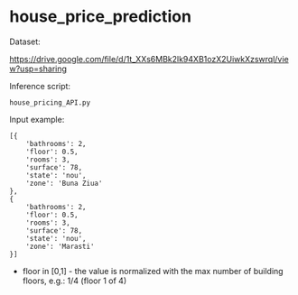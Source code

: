 # house_price_prediction

Dataset: 

https://drive.google.com/file/d/1t_XXs6MBk2lk94XB1ozX2UiwkXzswrql/view?usp=sharing 

Inference script: 

`house_pricing_API.py`


Input example:

```
[{ 
    'bathrooms': 2, 
    'floor': 0.5, 
    'rooms': 3, 
    'surface': 78, 
    'state': 'nou', 
    'zone': 'Buna Ziua'
},
{
    'bathrooms': 2, 
    'floor': 0.5, 
    'rooms': 3, 
    'surface': 78, 
    'state': 'nou', 
    'zone': 'Marasti'
}]
```
* floor in [0,1] - the value is normalized with the max number of building floors, e.g.: 1/4 (floor 1 of 4)

